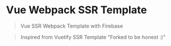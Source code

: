 # Vue Webpack SSR Template

> Vue SSR Webpack Template with Firebase

> Inspired from Vuetify SSR Template "Forked to be honest :)"